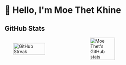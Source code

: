 
# 👋 Hello, I'm Moe Thet Khine
## GitHub Stats
 <div style="display: flex; flex-direction: row; justify-content: center; align-items: center; max-width: 1200px; margin: 0 auto; gap: 20px;">
    <img src="https://streak-stats.demolab.com?user=MoeThetKhine&theme=radical&date_format=j%20M%5B%20Y%5D&start_date=2024-11-01&card_width=450&cache_seconds=60" 
         alt="GitHub Streak" 
         style="width: 45%;"/>
     <img src="https://github-readme-stats.vercel.app/api?username=MoeThetKhine&show_icons=true&theme=radical" style="width: 40%" alt="Moe Thet's GitHub stats" />
</div>





<!--<div style="display: flex; flex-direction: row; justify-content: center; align-items: center; max-width: 1200px; margin: 0 auto; gap: 20px;">
    <img src="https://streak-stats.demolab.com?user=MoeThetKhine&theme=tokyonight&date_format=j%20M%5B%20Y%5D&start_date=2024-11-01&card_width=450" alt="GitHub Streak" style="width: 45%;"/>
    <img src="https://github-readme-stats.vercel.app/api?username=MoeThetKhine&show_icons=true&count_private=true&hide=contribs&theme=tokyonight&icon_color=ff7f50&card_width=450" alt="GitHub Stats" style="width: 45%;"/>
</div>

 <img src="https://github-readme-stats.vercel.app/api?username=MoeThetKhine&show_icons=true&v=1.1&count_private=true&hide=contribs&theme=onedark&icon_color=90ee90&card_width=450" alt="GitHub Stats" style="width: 45%;" />

-->


